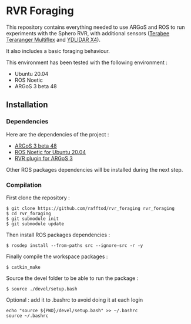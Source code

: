 # RVR Foraging

This repository contains everything needed to use ARGoS and ROS to run experiments with the Sphero RVR, with additional sensors ([Terabee Teraranger Multiflex](https://www.terabee.com/shop/lidar-tof-multi-directional-arrays/teraranger-multiflex/) and [YDLIDAR X4](https://www.ydlidar.com/products/view/5.html)).

It also includes a basic foraging behaviour.

This environment has been tested with the following environment :

-   Ubuntu 20.04
-   ROS Noetic
-   ARGoS 3 beta 48

## Installation

### Dependencies

Here are the dependencies of the project :

-   [ARGoS 3 beta 48](https://github.com/ilpincy/argos3/tree/3.0.0-beta48)
-   [ROS Noetic for Ubuntu 20.04](http://wiki.ros.org/noetic/Installation/Ubuntu)
-   [RVR plugin for ARGoS 3](https://github.com/rafftod/argos3-rvr)

Other ROS packages dependencies will be installed during the next step.

### Compilation

First clone the repository :

```
$ git clone https://github.com/rafftod/rvr_foraging rvr_foraging
$ cd rvr_foraging
$ git submodule init
$ git submodule update
```

Then install ROS packages dependencies :

```
$ rosdep install --from-paths src --ignore-src -r -y
```

Finally compile the workspace packages :

```
$ catkin_make
```

Source the devel folder to be able to run the package :

```
$ source ./devel/setup.bash
```

Optional : add it to .bashrc to avoid doing it at each login

```
echo "source ${PWD}/devel/setup.bash" >> ~/.bashrc
source ~/.bashrc
```

###
